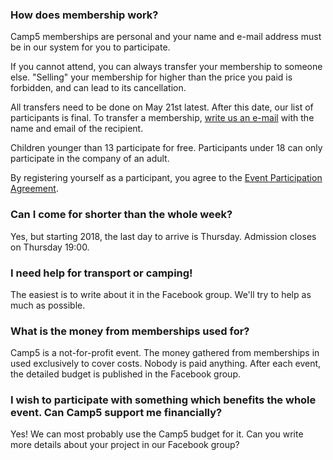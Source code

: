 ### How does membership work?

Camp5 memberships are personal and your name and e-mail address must be in our system for you to participate.

If you cannot attend, you can always transfer your membership to someone else. "Selling" your membership for higher than the price you paid is forbidden, and can lead to its cancellation.

All transfers need to be done on May 21st latest. After this date, our list of participants is final. To transfer a membership, [write us an e-mail](mailto:camp5gathering@gmail.com) with the name and email of the recipient.

Children younger than 13 participate for free. Participants under 18 can only participate in the company of an adult.

By registering yourself as a participant, you agree to the <a href="https://docs.google.com/document/d/1PsSc3zXridFHQmNoUsuHzXBURn3vCiFn5CrvMjW3y2w/edit" target="_blank">Event Participation Agreement</a>. 


### Can I come for shorter than the whole week?

Yes, but starting 2018, the last day to arrive is Thursday. Admission closes on Thursday 19:00.


### I need help for transport or camping!

The easiest is to write about it in the Facebook group. We'll try to help as much as possible.


### What is the money from memberships used for?

Camp5 is a not-for-profit event. The money gathered from memberships in used exclusively to cover costs. Nobody is paid anything. After each event, the detailed budget is published in the Facebook group.


### I wish to participate with something which benefits the whole event. Can Camp5 support me financially?

Yes! We can most probably use the Camp5 budget for it. Can you write more details about your project in our Facebook group?